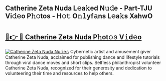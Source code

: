 ## Catherine Zeta Nuda L𝚎a𝚔ed N𝚞𝚍e - Part-TJU Vi𝚍𝚎o P𝚑𝚘tos - H𝚘𝚝 O𝚗𝚕yf𝚊ns L𝚎a𝚔s XahwO

# <h2><a href="http://kf42axs.oniu.top/?m=Catherine+Zeta+Nuda">🔗👉 🔴 Catherine Zeta Nuda P𝚑ot𝚘𝚜 V𝚒d𝚎o</a></h2>

[![Catherine Zeta Nuda Nu𝚍e𝚜](https://i.imgur.com/0qMVB7G.gif)](http://kf42axs.oniu.top/?m=Catherine+Zeta+Nuda)
Cybernetic artist and amusement giver Catherine Zeta Nuda, acclaimed for publishing dance and lifestyle tutorials through viral dance moves and short clips. Selfless philanthropist volunteer Catherine Zeta Nuda, recognized for their generosity and dedication to volunteering their time and resources to help others.  
